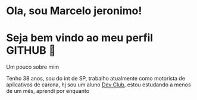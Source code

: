 # Ola, sou Marcelo jeronimo!
# Seja bem vindo ao meu perfil GITHUB 👋
<p> Um pouco sobre mim</p>
 Tenho 38 anos, sou do int de SP, trabalho atualmente como motorista de aplicativos de carona, hj sou um aluno <a href="https://rodolfomori.com.br/devclub"> Dev Club</a>, estou estudando a menos de um mês, aprendi por enquanto <a <img href="![HTML5-E34F26_style=for-the-badge logo=html5 logoColor=white](https://github.com/marcelojeronimodesenvolvedor/marcelojeronimodesenvolvedor/assets/144636592/d1735c89-9430-4979-9bd1-1dff01e88bd5)
 > >HTML </a>



